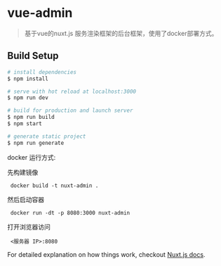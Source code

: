 # vue-admin

> 基于vue的nuxt.js 服务渲染框架的后台框架，使用了docker部署方式。

## Build Setup

``` bash
# install dependencies
$ npm install

# serve with hot reload at localhost:3000
$ npm run dev

# build for production and launch server
$ npm run build
$ npm start

# generate static project
$ npm run generate
```
docker 运行方式:

先构建镜像
<p><code> docker build -t nuxt-admin . </code></p>
然后启动容器
<p><code> docker run -dt -p 8080:3000 nuxt-admin </code></p>
打开浏览器访问
<p><code> <服务器 IP>:8080 </code></p>



For detailed explanation on how things work, checkout [Nuxt.js docs](https://nuxtjs.org).
